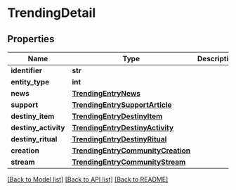 # TrendingDetail

## Properties
Name | Type | Description | Notes
------------ | ------------- | ------------- | -------------
**identifier** | **str** |  | [optional] 
**entity_type** | **int** |  | [optional] 
**news** | [**TrendingEntryNews**](TrendingEntryNews.md) |  | [optional] 
**support** | [**TrendingEntrySupportArticle**](TrendingEntrySupportArticle.md) |  | [optional] 
**destiny_item** | [**TrendingEntryDestinyItem**](TrendingEntryDestinyItem.md) |  | [optional] 
**destiny_activity** | [**TrendingEntryDestinyActivity**](TrendingEntryDestinyActivity.md) |  | [optional] 
**destiny_ritual** | [**TrendingEntryDestinyRitual**](TrendingEntryDestinyRitual.md) |  | [optional] 
**creation** | [**TrendingEntryCommunityCreation**](TrendingEntryCommunityCreation.md) |  | [optional] 
**stream** | [**TrendingEntryCommunityStream**](TrendingEntryCommunityStream.md) |  | [optional] 

[[Back to Model list]](../README.md#documentation-for-models) [[Back to API list]](../README.md#documentation-for-api-endpoints) [[Back to README]](../README.md)


